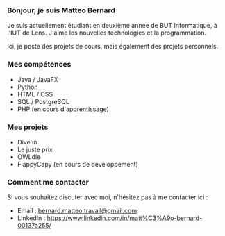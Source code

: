 
### Bonjour, je suis Matteo Bernard

Je suis actuellement étudiant en deuxième année de BUT Informatique, à l'IUT de Lens.
J'aime les nouvelles technologies et la programmation.

Ici, je poste des projets de cours, mais également des projets personnels.

### Mes compétences

- Java / JavaFX
- Python
- HTML / CSS
- SQL / PostgreSQL
- PHP (en cours d'apprentissage)

### Mes projets

- Dive'in
- Le juste prix
- OWLdle
- FlappyCapy (en cours de développement)

### Comment me contacter

Si vous souhaitez discuter avec moi, n'hésitez pas à me contacter ici :

- Email : bernard.matteo.travail@gmail.com
- LinkedIn : https://www.linkedin.com/in/matt%C3%A9o-bernard-00137a255/

